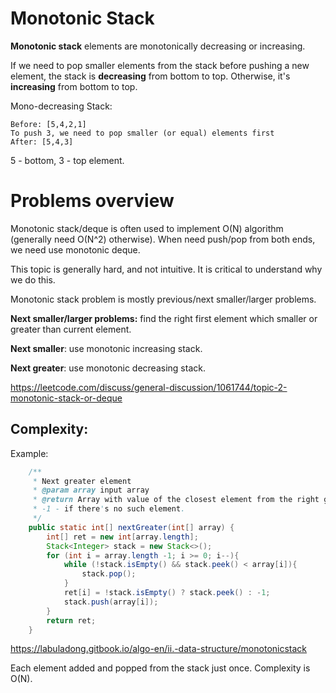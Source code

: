 # Monotonic Stack

**Monotonic stack** elements are monotonically decreasing or increasing.

If we need to pop smaller elements from the stack before pushing a new element, the stack is **decreasing** from bottom to top.
Otherwise, it's **increasing** from bottom to top.

Mono-decreasing Stack:

```
Before: [5,4,2,1]
To push 3, we need to pop smaller (or equal) elements first
After: [5,4,3]
```
5 - bottom, 3 - top element.

# Problems overview
Monotonic stack/deque is often used to implement O(N) algorithm (generally need O(N^2) otherwise).
When need push/pop from both ends, we need use monotonic deque.

This topic is generally hard, and not intuitive. It is critical to understand why we do this.

Monotonic stack problem is mostly previous/next smaller/larger problems.

**Next smaller/larger problems:**
find the right first element which smaller or greater than current element.

**Next smaller**: use monotonic increasing stack.

**Next greater**: use monotonic decreasing stack.

https://leetcode.com/discuss/general-discussion/1061744/topic-2-monotonic-stack-or-deque

## Complexity:

Example:

```Java
    /**
     * Next greater element
     * @param array input array
     * @return Array with value of the closest element from the right greater than current element.
     * -1 - if there's no such element.
     */
    public static int[] nextGreater(int[] array) {
        int[] ret = new int[array.length];
        Stack<Integer> stack = new Stack<>();
        for (int i = array.length -1; i >= 0; i--){
            while (!stack.isEmpty() && stack.peek() < array[i]){
                stack.pop();
            }
            ret[i] = !stack.isEmpty() ? stack.peek() : -1;
            stack.push(array[i]);
        }
        return ret;
    }
```

https://labuladong.gitbook.io/algo-en/ii.-data-structure/monotonicstack

Each element added and popped from the stack just once.
Complexity is O(N).